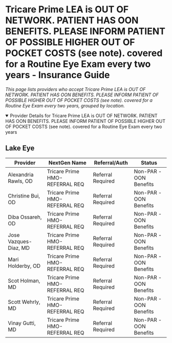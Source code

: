 # Tricare Prime LEA is OUT OF NETWORK. PATIENT HAS OON BENEFITS. PLEASE INFORM PATIENT OF POSSIBLE HIGHER OUT OF POCKET COSTS (see note). covered for a Routine Eye Exam every two years - Insurance Guide

*This page lists providers who accept Tricare Prime LEA is OUT OF NETWORK. PATIENT HAS OON BENEFITS. PLEASE INFORM PATIENT OF POSSIBLE HIGHER OUT OF POCKET COSTS (see note). covered for a Routine Eye Exam every two years, grouped by location.*

<details open><summary>Provider Details for Tricare Prime LEA is OUT OF NETWORK. PATIENT HAS OON BENEFITS. PLEASE INFORM PATIENT OF POSSIBLE HIGHER OUT OF POCKET COSTS (see note). covered for a Routine Eye Exam every two years</summary>

## Lake Eye 

| Provider | NextGen Name | Referral/Auth | Status |
|----------|-------------|--------------|--------|
| Alexandria Rawls, OD | Tricare Prime HMO-REFERRAL REQ | Referral Required | Non-PAR -OON Benefits |
| Christine Bui, OD | Tricare Prime HMO-REFERRAL REQ | Referral Required | Non-PAR -OON Benefits |
| Diba Ossareh, OD | Tricare Prime HMO-REFERRAL REQ | Referral Required | Non-PAR -OON Benefits |
| Jose Vazques-Diaz, MD | Tricare Prime HMO-REFERRAL REQ | Referral Required | Non-PAR -OON Benefits |
| Mari Holderby, OD | Tricare Prime HMO-REFERRAL REQ | Referral Required | Non-PAR -OON Benefits |
| Scot Holman, MD | Tricare Prime HMO-REFERRAL REQ | Referral Required | Non-PAR -OON Benefits |
| Scott Wehrly, MD | Tricare Prime HMO-REFERRAL REQ | Referral Required | Non-PAR -OON Benefits |
| Vinay Gutti, MD | Tricare Prime HMO-REFERRAL REQ | Referral Required | Non-PAR -OON Benefits |

</details>

